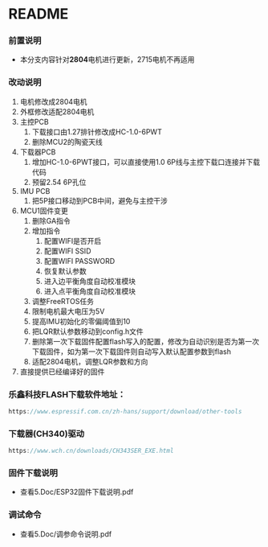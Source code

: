 # README

### 前置说明

- 本分支内容针对**2804**电机进行更新，2715电机不再适用

### 改动说明

1. 电机修改成2804电机
2. 外框修改适配2804电机
3. 主控PCB
    1. 下载接口由1.27排针修改成HC-1.0-6PWT
    2. 删除MCU2的陶瓷天线
4. 下载器PCB
    1. 增加HC-1.0-6PWT接口，可以直接使用1.0 6P线与主控下载口连接并下载代码
    2. 预留2.54 6P孔位
5. IMU PCB
    1. 把5P接口移动到PCB中间，避免与主控干涉
6. MCU1固件变更
    1. 删除GA指令
    2. 增加指令
        1. 配置WIFI是否开启
        2. 配置WIFI SSID
        3. 配置WIFI PASSWORD
        4. 恢复默认参数
        5. 进入边平衡角度自动校准模块
        6. 进入点平衡角度自动校准模块
    3. 调整FreeRTOS任务
    4. 限制电机最大电压为5V
    5. 提高IMU初始化的零偏阈值到10
    6. 把LQR默认参数移动到config.h文件
    7. 删除第一次下载固件配置flash写入的配置，修改为自动识别是否为第一次下载固件，如为第一次下载固件则自动写入默认配置参数到flash
    8. 适配2804电机，调整LQR参数和方向
7. 直接提供已经编译好的固件

### 乐鑫科技FLASH下载软件地址：

```cpp
https://www.espressif.com.cn/zh-hans/support/download/other-tools
```

### 下载器(CH340)驱动

```cpp
https://www.wch.cn/downloads/CH343SER_EXE.html
```

### 固件下载说明

- 查看5.Doc/ESP32固件下载说明.pdf

### 调试命令

- 查看5.Doc/调参命令说明.pdf